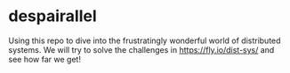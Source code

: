 # despairallel

Using this repo to dive into the frustratingly wonderful world of distributed systems. We will try to solve the challenges in https://fly.io/dist-sys/ and see how far we get!
